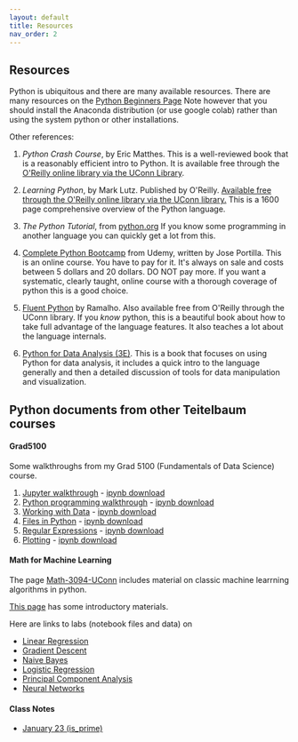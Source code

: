 ```yaml
---
layout: default
title: Resources
nav_order: 2
---
```


## Resources

Python is ubiquitous and there are many available resources. There are many resources on the [Python Beginners Page](https://wiki.python.org/moin/BeginnersGuide/.) Note however that you should install the Anaconda distribution (or use google colab) rather than using the system python or other installations.

Other references:

1.  *Python Crash Course*, by Eric Matthes.  This is a well-reviewed book that is a reasonably efficient intro to Python.   It is available free through the [O'Reilly online library via the UConn Library](https://learning.oreilly.com/library/view/python-crash-course/9781098156664/).

1. *Learning Python*, by Mark Lutz.  Published by O'Reilly.  [Available free  through the O'Reilly online library via the UConn library.](https://learning.oreilly.com/library/view/learning-python-5th/9781449355722/) 
This is a 1600 page comprehensive overview of the Python language. 

2. *The Python Tutorial*, from [python.org](https://docs.python.org/3/tutorial/index.html) If you know some programming in another language you can quickly get a lot from this. 

3. [Complete Python Bootcamp](https://www.udemy.com/course/complete-python-bootcamp/) from Udemy, written by Jose Portilla.  This is an online course.   You have to pay for it.  It's always on sale and costs between 5 dollars and 20 dollars.  DO NOT pay more.  If you want a systematic, clearly taught, online course with a thorough coverage of python this is a good choice.

4. [Fluent Python](https://learning.oreilly.com/library/view/fluent-python-2nd/9781492056348/) by Ramalho.  Also available free from O'Reilly through the UConn library. If you *know* python, this is a beautiful book about how to take full advantage of the language features.  It also teaches a lot about the language internals. 

5. [Python for Data Analysis (3E)](https://wesmckinney.com/book/).  This is a book that focuses on using Python for data analysis,  it includes a quick intro to the language generally and then a detailed discussion of tools for data manipulation and visualization.


## Python documents from other Teitelbaum courses

#### Grad5100

Some walkthroughs from my Grad 5100 (Fundamentals of Data Science) course.

1. [Jupyter walkthrough](https://github.uconn.edu/pages/jet08013/Grad5100/chapters/02-JupyterBasics/jupyter-walkthrough.html) - [ipynb download](notebooks/JupyterWalkthrough.ipynb)
2. [Python programming walkthrough](https://github.uconn.edu/pages/jet08013/Grad5100/chapters/05-WorkingWithData/python_programming.html) - [ipynb download](notebooks/python_programming.ipynb)
3. [Working with Data](https://github.uconn.edu/pages/jet08013/Grad5100/chapters/05-WorkingWithData/pandas_penguins.html) - [ipynb download](notebooks/pandas_penguins.ipynb)
4. [Files in Python](https://github.uconn.edu/pages/jet08013/Grad5100/chapters/09-Regexps/pythonFiles.html) - [ipynb download](notebooks/pythonFiles.ipynb)
5. [Regular Expressions](https://github.uconn.edu/pages/jet08013/Grad5100/chapters/09-Regexps/regexpsPython.html) - [ipynb download](notebooks/regexpsPython.ipynb)
6. [Plotting](https://github.uconn.edu/pages/jet08013/Grad5100/chapters/13-Plotting/Plotting.html) -  [ipynb download](notebooks/Plotting.ipynb)


#### Math for Machine Learning

The page [Math-3094-UConn](https://jeremy9959.net/Math-3094-UConn/topics.html) includes material on classic machine learrning algorithms in python. 

[This page](https://jeremy9959.net/Math-3094-UConn/LabResources.html)  has some introductory materials.  

Here are links to labs (notebook files and data) on 

- [Linear Regression](https://jeremy9959.net/Math-3094-UConn/published_notes/notes/RegressionLab.zip)
- [Gradient Descent](https://jeremy9959.net/Math-3094-UConn/published_notes/notes/gradient_descent.zip)
- [Naive Bayes](https://jeremy9959.net/Math-3094-UConn/published_notes/notes/naive_bayes.zip)
- [Logistic Regression](https://jeremy9959.net/Math-3094-UConn/published_notes/notes/logistic.zip)
- [Principal Component Analysis](https://jeremy9959.net/Math-3094-UConn/published_notes/notes/PCALab.zip)
- [Neural Networks](https://jeremy9959.net/Math-3094-UConn/publiished_notes/notes/neural.zip)

#### Class Notes

- [January 23 (is_prime)](notebooks/PrimeTesting.ipynb)
